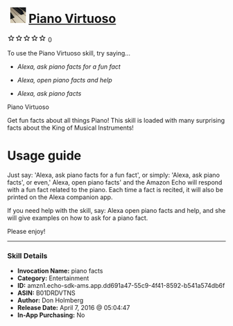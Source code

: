 # &nbsp;<img src="skill_icon" alt="Piano Virtuoso icon" width="36"> [Piano Virtuoso](http://alexa.amazon.com/#skills/amzn1.echo-sdk-ams.app.dd691a47-55c9-4f41-8592-b541a574db6f)
![0 stars](../../images/ic_star_border_black_18dp_1x.png)![0 stars](../../images/ic_star_border_black_18dp_1x.png)![0 stars](../../images/ic_star_border_black_18dp_1x.png)![0 stars](../../images/ic_star_border_black_18dp_1x.png)![0 stars](../../images/ic_star_border_black_18dp_1x.png) 0

To use the Piano Virtuoso skill, try saying...

* *Alexa, ask piano facts for a fun fact*

* *Alexa, open piano facts and help*

* *Alexa, ask piano facts*

Piano Virtuoso

Get fun facts about all things Piano!  This skill is loaded with many surprising facts about the King of Musical Instruments!

Usage guide
==========

Just say: 'Alexa, ask piano facts for a fun fact', or simply: 'Alexa, ask piano facts', or even,' Alexa, open piano facts' and the Amazon Echo will respond with a fun fact related to the piano.  Each time a fact is recited, it will also be printed on the Alexa companion app.

If you need help with the skill, say: Alexa open piano facts and help, and she will give examples on how to ask for a piano fact.

Please enjoy!

***

### Skill Details

* **Invocation Name:** piano facts
* **Category:** Entertainment
* **ID:** amzn1.echo-sdk-ams.app.dd691a47-55c9-4f41-8592-b541a574db6f
* **ASIN:** B01DRDVTNS
* **Author:** Don Holmberg
* **Release Date:** April 7, 2016 @ 05:04:47
* **In-App Purchasing:** No

